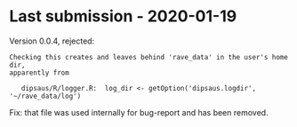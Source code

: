 # Last submission - 2020-01-19

Version 0.0.4, rejected:

```
Checking this creates and leaves behind 'rave_data' in the user's home
dir,
apparently from

   dipsaus/R/logger.R:  log_dir <- getOption('dipsaus.logdir',
'~/rave_data/log')
```

Fix: that file was used internally for bug-report and has been removed. 

